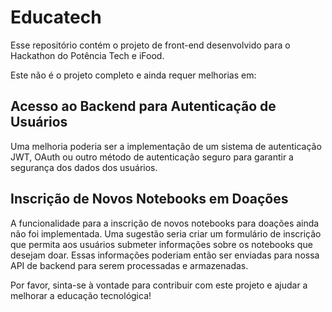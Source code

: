 # Educatech

Esse repositório contém o projeto de front-end desenvolvido para o Hackathon do Potência Tech e iFood.

Este não é o projeto completo e ainda requer melhorias em:

## Acesso ao Backend para Autenticação de Usuários

Uma melhoria poderia ser a implementação de um sistema de autenticação JWT, OAuth ou outro método de autenticação seguro para garantir a segurança dos dados dos usuários.

## Inscrição de Novos Notebooks em Doações

A funcionalidade para a inscrição de novos notebooks para doações ainda não foi implementada. Uma sugestão seria criar um formulário de inscrição que permita aos usuários submeter informações sobre os notebooks que desejam doar. Essas informações poderiam então ser enviadas para nossa API de backend para serem processadas e armazenadas.

Por favor, sinta-se à vontade para contribuir com este projeto e ajudar a melhorar a educação tecnológica!
